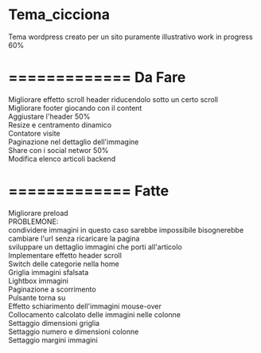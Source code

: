 Tema_cicciona
=============
Tema wordpress creato per un sito puramente illustrativo work in progress 60%

=============
Da Fare
=============
Migliorare effetto scroll header riducendolo sotto un certo scroll<br/>
Migliorare footer giocando con il content<br/>
Aggiustare l'header 50%<br/>
Resize e centramento dinamico<br/>
Contatore visite<br/>
Paginazione nel dettaglio dell'immagine<br/>
Share con i social networ 50%<br/>
Modifica elenco articoli backend<br/>

=============
Fatte
=============
Migliorare preload<br/>
PROBLEMONE:<br/>
  condividere immagini in questo caso sarebbe impossibile
    bisognerebbe cambiare l'url senza ricaricare la pagina<br/>
    sviluppare un dettaglio immagini che porti all'articolo<br/>
Implementare effetto header scroll<br/>
Switch delle categorie nella home<br/>
Griglia immagini sfalsata<br/>
Lightbox immagini<br/>
Paginazione a scorrimento<br/>
Pulsante torna su<br/>
Effetto schiarimento dell'immagini mouse-over<br/>
Collocamento calcolato delle immagini nelle colonne<br/>
Settaggio dimensioni griglia<br/>
Settaggio numero e dimensioni colonne<br/>
Settaggio margini immagini<br/>
